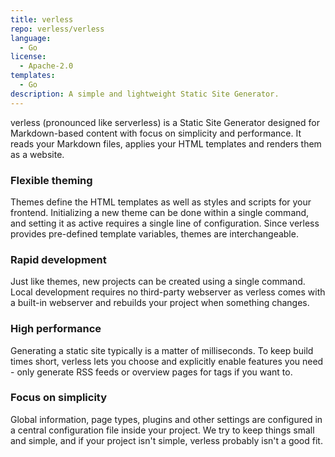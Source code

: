 ```yaml
---
title: verless
repo: verless/verless
language:
  - Go
license:
  - Apache-2.0
templates:
  - Go
description: A simple and lightweight Static Site Generator.
---
```


verless (pronounced like serverless) is a Static Site Generator designed for
Markdown-based content with focus on simplicity and performance. It reads your
Markdown files, applies your HTML templates and renders them as a website.

### Flexible theming

Themes define the HTML templates as well as styles and scripts for your frontend.
Initializing a new theme can be done within a single command, and setting it as
active requires a single line of configuration. Since verless provides pre-defined
template variables, themes are interchangeable.

### Rapid development

Just like themes, new projects can be created using a single command. Local development
requires no third-party webserver as verless comes with a built-in webserver and rebuilds
your project when something changes.

### High performance

Generating a static site typically is a matter of milliseconds. To keep build times short,
verless lets you choose and explicitly enable features you need - only generate RSS feeds
or overview pages for tags if you want to.

### Focus on simplicity

Global information, page types, plugins and other settings are configured in a central
configuration file inside your project. We try to keep things small and simple, and if
your project isn't simple, verless probably isn't a good fit.